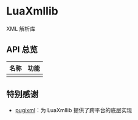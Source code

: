 # LuaXmllib

XML 解析库

## API 总览

| 名称 | 功能 |
|:----:|:----:|
|      |      |

## 特别感谢  

+ [pugixml](https://github.com/zeux/pugixml)：为 LuaXmllib 提供了跨平台的底层实现
